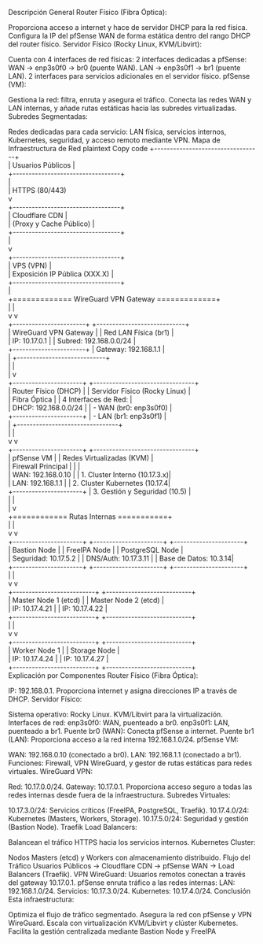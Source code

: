 Descripción General
Router Físico (Fibra Óptica):

Proporciona acceso a internet y hace de servidor DHCP para la red física.
Configura la IP del pfSense WAN de forma estática dentro del rango DHCP del router físico.
Servidor Físico (Rocky Linux, KVM/Libvirt):

Cuenta con 4 interfaces de red físicas:
2 interfaces dedicadas a pfSense:
WAN → enp3s0f0 → br0 (puente WAN).
LAN → enp3s0f1 → br1 (puente LAN).
2 interfaces para servicios adicionales en el servidor físico.
pfSense (VM):

Gestiona la red: filtra, enruta y asegura el tráfico.
Conecta las redes WAN y LAN internas, y añade rutas estáticas hacia las subredes virtualizadas.
Subredes Segmentadas:

Redes dedicadas para cada servicio: LAN física, servicios internos, Kubernetes, seguridad, y acceso remoto mediante VPN.
Mapa de Infraestructura de Red
plaintext
Copy code
                     +----------------------------------+                               
                     |    Usuarios Públicos            |                                
                     +----------------------------------+                               
                                     |                                                   
                                     | HTTPS (80/443)                                     
                                     v                                                   
                     +----------------------------------+                                
                     |       Cloudflare CDN            |                                
                     |     (Proxy y Cache Público)     |                                
                     +----------------------------------+                               
                                     |                                                   
                                     v                                                   
                     +----------------------------------+                                
                     |           VPS (VPN)             |                                
                     |   Exposición IP Pública (XXX.X) |                                
                     +----------------------------------+                               
                                     |                                                   
            +============= WireGuard VPN Gateway =============+                         
            |                                                 |                         
            v                                                 v                         
+-----------------------+                          +----------------------------+        
| WireGuard VPN Gateway |                          |  Red LAN Física (br1)      |        
| IP: 10.17.0.1         |                          |  Subred: 192.168.0.0/24    |        
+-----------------------+                          |  Gateway: 192.168.1.1      |        
            |                                      +----------------------------+        
            |                                                    |                    
            |                                                    v                    
+----------------------+                          +--------------------------------+    
| Router Físico (DHCP) |                          | Servidor Físico (Rocky Linux)  |    
| Fibra Óptica         |                          |  4 Interfaces de Red:          |    
| DHCP: 192.168.0.0/24 |                          |  - WAN (br0: enp3s0f0)         |    
+----------------------+                          |  - LAN (br1: enp3s0f1)         |    
            |                                      +--------------------------------+    
            |                                                    |                    
            v                                                    v                    
+----------------------+                          +--------------------------------+    
| pfSense VM           |                          | Redes Virtualizadas (KVM)      |    
| Firewall Principal   |                          |                                |    
| WAN: 192.168.0.10    |                          |  1. Cluster Interno (10.17.3.x)|    
| LAN: 192.168.1.1     |                          |  2. Cluster Kubernetes (10.17.4|    
+----------------------+                          |  3. Gestión y Seguridad (10.5) |    
            |                                                    |                    
            |                                                    v                    
            +============ Rutas Internas ===========+                                  
                         |                          |                                
                         v                          v                                
+----------------------+       +----------------------+      +----------------------+  
| Bastion Node         |       | FreeIPA Node         |      | PostgreSQL Node       |  
| Seguridad: 10.17.5.2 |       | DNS/Auth: 10.17.3.11 |      | Base de Datos: 10.3.14|  
+----------------------+       +----------------------+      +----------------------+  
                         |                           |                                
                         v                           v                                
        +--------------------------+       +---------------------------+              
        | Master Node 1 (etcd)     |       | Master Node 2 (etcd)      |              
        | IP: 10.17.4.21           |       | IP: 10.17.4.22            |              
        +--------------------------+       +---------------------------+              
                         |                           |                                
                         v                           v                                
        +--------------------------+       +---------------------------+              
        | Worker Node 1            |       | Storage Node              |              
        | IP: 10.17.4.24           |       | IP: 10.17.4.27            |              
        +--------------------------+       +---------------------------+              
Explicación por Componentes
Router Físico (Fibra Óptica):

IP: 192.168.0.1.
Proporciona internet y asigna direcciones IP a través de DHCP.
Servidor Físico:

Sistema operativo: Rocky Linux.
KVM/Libvirt para la virtualización.
Interfaces de red:
enp3s0f0: WAN, puenteado a br0.
enp3s0f1: LAN, puenteado a br1.
Puente br0 (WAN): Conecta pfSense a internet.
Puente br1 (LAN): Proporciona acceso a la red interna 192.168.1.0/24.
pfSense VM:

WAN: 192.168.0.10 (conectado a br0).
LAN: 192.168.1.1 (conectado a br1).
Funciones: Firewall, VPN WireGuard, y gestor de rutas estáticas para redes virtuales.
WireGuard VPN:

Red: 10.17.0.0/24.
Gateway: 10.17.0.1.
Proporciona acceso seguro a todas las redes internas desde fuera de la infraestructura.
Subredes Virtuales:

10.17.3.0/24: Servicios críticos (FreeIPA, PostgreSQL, Traefik).
10.17.4.0/24: Kubernetes (Masters, Workers, Storage).
10.17.5.0/24: Seguridad y gestión (Bastion Node).
Traefik Load Balancers:

Balancean el tráfico HTTPS hacia los servicios internos.
Kubernetes Cluster:

Nodos Masters (etcd) y Workers con almacenamiento distribuido.
Flujo del Tráfico
Usuarios Públicos → Cloudflare CDN → pfSense WAN → Load Balancers (Traefik).
VPN WireGuard: Usuarios remotos conectan a través del gateway 10.17.0.1.
pfSense enruta tráfico a las redes internas:
LAN: 192.168.1.0/24.
Servicios: 10.17.3.0/24.
Kubernetes: 10.17.4.0/24.
Conclusión
Esta infraestructura:

Optimiza el flujo de tráfico segmentado.
Asegura la red con pfSense y VPN WireGuard.
Escala con virtualización KVM/Libvirt y clúster Kubernetes.
Facilita la gestión centralizada mediante Bastion Node y FreeIPA